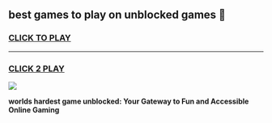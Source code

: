 
## best games to play on unblocked games 👋
<h3>
<a href="https://premium.freeplayer.one?title=best_games_to_play_on_unblocked_games&ref=13F">CLICK TO PLAY</a></h3>
<hr>

<h3>
<a href="https://premium.freeplayer.one?title=best_games_to_play_on_unblocked_games&ref=13F">CLICK 2 PLAY</a>
  
</h3>

<a href="https://premium.freeplayer.one?title=best_games_to_play_on_unblocked_games&ref=12F/"><img src="https://clearcache.store/games.png"></a>


**worlds hardest game unblocked: Your Gateway to Fun and Accessible Online Gaming**
